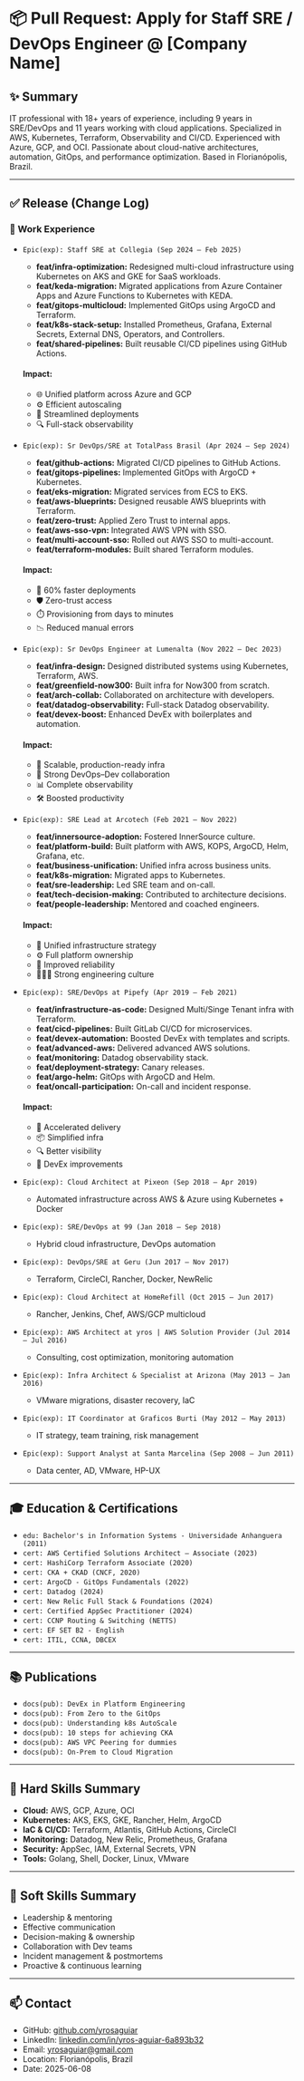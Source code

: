# 📦 Pull Request: Apply for Staff SRE / DevOps Engineer @ [Company Name]

## ✨ Summary

IT professional with 18+ years of experience, including 9 years in SRE/DevOps and 11 years working with cloud applications. Specialized in AWS, Kubernetes, Terraform, Observability and CI/CD. Experienced with Azure, GCP, and OCI. Passionate about cloud-native architectures, automation, GitOps, and performance optimization. Based in Florianópolis, Brazil.

---

## ✅ Release (Change Log)

### 💼 Work Experience

- `Epic(exp): Staff SRE at Collegia (Sep 2024 – Feb 2025)`  
  - **feat/infra-optimization:** Redesigned multi-cloud infrastructure using Kubernetes on AKS and GKE for SaaS workloads.  
  - **feat/keda-migration:** Migrated applications from Azure Container Apps and Azure Functions to Kubernetes with KEDA.  
  - **feat/gitops-multicloud:** Implemented GitOps using ArgoCD and Terraform.  
  - **feat/k8s-stack-setup:** Installed Prometheus, Grafana, External Secrets, External DNS, Operators, and Controllers.  
  - **feat/shared-pipelines:** Built reusable CI/CD pipelines using GitHub Actions.  

  #### Impact:
  - 🌐 Unified platform across Azure and GCP  
  - ⚙️ Efficient autoscaling  
  - 🚀 Streamlined deployments  
  - 🔍 Full-stack observability  

- `Epic(exp): Sr DevOps/SRE at TotalPass Brasil (Apr 2024 – Sep 2024)`  
  - **feat/github-actions:** Migrated CI/CD pipelines to GitHub Actions.  
  - **feat/gitops-pipelines:** Implemented GitOps with ArgoCD + Kubernetes.  
  - **feat/eks-migration:** Migrated services from ECS to EKS.  
  - **feat/aws-blueprints:** Designed reusable AWS blueprints with Terraform.  
  - **feat/zero-trust:** Applied Zero Trust to internal apps.  
  - **feat/aws-sso-vpn:** Integrated AWS VPN with SSO.  
  - **feat/multi-account-sso:** Rolled out AWS SSO to multi-account.  
  - **feat/terraform-modules:** Built shared Terraform modules.  

  #### Impact:
  - 🚀 60% faster deployments  
  - 🛡️ Zero-trust access  
  - ⏱️ Provisioning from days to minutes  
  - 📉 Reduced manual errors  

- `Epic(exp): Sr DevOps Engineer at Lumenalta (Nov 2022 – Dec 2023)`  
  - **feat/infra-design:** Designed distributed systems using Kubernetes, Terraform, AWS.  
  - **feat/greenfield-now300:** Built infra for Now300 from scratch.  
  - **feat/arch-collab:** Collaborated on architecture with developers.  
  - **feat/datadog-observability:** Full-stack Datadog observability.  
  - **feat/devex-boost:** Enhanced DevEx with boilerplates and automation.  

  #### Impact:
  - 🧱 Scalable, production-ready infra  
  - 👥 Strong DevOps–Dev collaboration  
  - 📊 Complete observability  
  - 🛠️ Boosted productivity  

- `Epic(exp): SRE Lead at Arcotech (Feb 2021 – Nov 2022)`  
  - **feat/innersource-adoption:** Fostered InnerSource culture.  
  - **feat/platform-build:** Built platform with AWS, KOPS, ArgoCD, Helm, Grafana, etc.  
  - **feat/business-unification:** Unified infra across business units.  
  - **feat/k8s-migration:** Migrated apps to Kubernetes.  
  - **feat/sre-leadership:** Led SRE team and on-call.  
  - **feat/tech-decision-making:** Contributed to architecture decisions.  
  - **feat/people-leadership:** Mentored and coached engineers.  

  #### Impact:
  - 🧭 Unified infrastructure strategy  
  - ⚙️ Full platform ownership  
  - 🔄 Improved reliability  
  - 🧑‍🤝‍🧑 Strong engineering culture  

- `Epic(exp): SRE/DevOps at Pipefy (Apr 2019 – Feb 2021)`  
  - **feat/infrastructure-as-code:** Designed Multi/Singe Tenant infra with Terraform.  
  - **feat/cicd-pipelines:** Built GitLab CI/CD for microservices.  
  - **feat/devex-automation:** Boosted DevEx with templates and scripts.  
  - **feat/advanced-aws:** Delivered advanced AWS solutions.  
  - **feat/monitoring:** Datadog observability stack.  
  - **feat/deployment-strategy:** Canary releases.  
  - **feat/argo-helm:** GitOps with ArgoCD and Helm.  
  - **feat/oncall-participation:** On-call and incident response.  

  #### Impact:
  - 🚀 Accelerated delivery  
  - 📦 Simplified infra  
  - 🔍 Better visibility  
  - 🧠 DevEx improvements  

- `Epic(exp): Cloud Architect at Pixeon (Sep 2018 – Apr 2019)`  
  - Automated infrastructure across AWS & Azure using Kubernetes + Docker

- `Epic(exp): SRE/DevOps at 99 (Jan 2018 – Sep 2018)`  
  - Hybrid cloud infrastructure, DevOps automation

- `Epic(exp): DevOps/SRE at Geru (Jun 2017 – Nov 2017)`  
  - Terraform, CircleCI, Rancher, Docker, NewRelic

- `Epic(exp): Cloud Architect at HomeRefill (Oct 2015 – Jun 2017)`  
  - Rancher, Jenkins, Chef, AWS/GCP multicloud

- `Epic(exp): AWS Architect at yros | AWS Solution Provider (Jul 2014 – Jul 2016)`  
  - Consulting, cost optimization, monitoring automation

- `Epic(exp): Infra Architect & Specialist at Arizona (May 2013 – Jan 2016)`  
  - VMware migrations, disaster recovery, IaC

- `Epic(exp): IT Coordinator at Graficos Burti (May 2012 – May 2013)`  
  - IT strategy, team training, risk management

- `Epic(exp): Support Analyst at Santa Marcelina (Sep 2008 – Jun 2011)`  
  - Data center, AD, VMware, HP-UX

---

## 🎓 Education & Certifications

- `edu: Bachelor's in Information Systems - Universidade Anhanguera (2011)`
- `cert: AWS Certified Solutions Architect – Associate (2023)`
- `cert: HashiCorp Terraform Associate (2020)`
- `cert: CKA + CKAD (CNCF, 2020)`
- `cert: ArgoCD - GitOps Fundamentals (2022)`
- `cert: Datadog (2024)`
- `cert: New Relic Full Stack & Foundations (2024)`
- `cert: Certified AppSec Practitioner (2024)`
- `cert: CCNP Routing & Switching (NETTS)`
- `cert: EF SET B2 - English`
- `cert: ITIL, CCNA, DBCEX`

---

## 📚 Publications

- `docs(pub): DevEx in Platform Engineering`
- `docs(pub): From Zero to the GitOps`
- `docs(pub): Understanding k8s AutoScale`
- `docs(pub): 10 steps for achieving CKA`
- `docs(pub): AWS VPC Peering for dummies`
- `docs(pub): On-Prem to Cloud Migration`

---

## 🧠 Hard Skills Summary

- **Cloud:** AWS, GCP, Azure, OCI  
- **Kubernetes:** AKS, EKS, GKE, Rancher, Helm, ArgoCD  
- **IaC & CI/CD:** Terraform, Atlantis, GitHub Actions, CircleCI  
- **Monitoring:** Datadog, New Relic, Prometheus, Grafana  
- **Security:** AppSec, IAM, External Secrets, VPN  
- **Tools:** Golang, Shell, Docker, Linux, VMware  

---

## 🧠 Soft Skills Summary

- Leadership & mentoring  
- Effective communication  
- Decision-making & ownership  
- Collaboration with Dev teams  
- Incident management & postmortems  
- Proactive & continuous learning  

---

## 📫 Contact

- GitHub: [github.com/yrosaguiar](https://github.com/yrosaguiar)  
- LinkedIn: [linkedin.com/in/yros-aguiar-6a893b32](https://linkedin.com/in/yros-aguiar-6a893b32)  
- Email: yrosaguiar@gmail.com  
- Location: Florianópolis, Brazil  
- Date: 2025-06-08  
